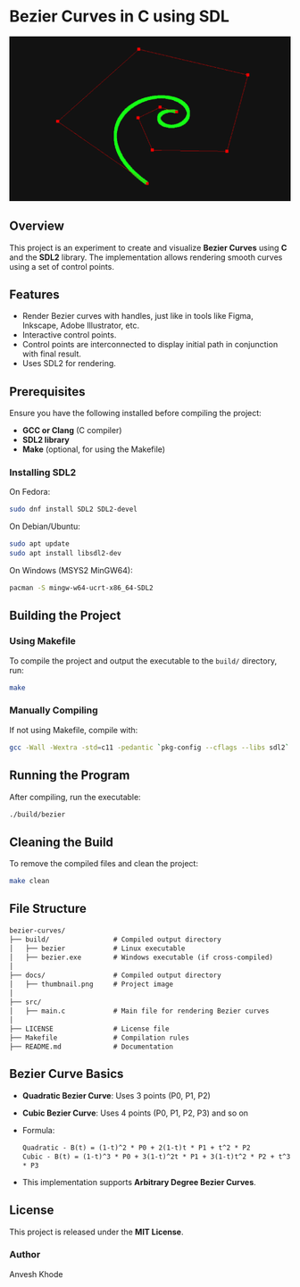 # Bezier Curves in C using SDL

![thumbnail](docs/thumbnail.png)

## Overview

This project is an experiment to create and visualize **Bezier Curves** using **C** and the **SDL2** library. The implementation allows rendering smooth curves using a set of control points.

## Features

- Render Bezier curves with handles, just like in tools like Figma, Inkscape, Adobe Illustrator, etc.
- Interactive control points.
- Control points are interconnected to display initial path in conjunction with final result.
- Uses SDL2 for rendering.

## Prerequisites

Ensure you have the following installed before compiling the project:

- **GCC or Clang** (C compiler)
- **SDL2 library**
- **Make** (optional, for using the Makefile)

### Installing SDL2

On Fedora:

```sh
sudo dnf install SDL2 SDL2-devel
```

On Debian/Ubuntu:

```sh
sudo apt update
sudo apt install libsdl2-dev
```

On Windows (MSYS2 MinGW64):

```sh
pacman -S mingw-w64-ucrt-x86_64-SDL2
```

## Building the Project

### Using Makefile

To compile the project and output the executable to the `build/` directory, run:

```sh
make
```

### Manually Compiling

If not using Makefile, compile with:

```sh
gcc -Wall -Wextra -std=c11 -pedantic `pkg-config --cflags --libs sdl2` -o build/bezier src/main.c -lm
```

## Running the Program

After compiling, run the executable:

```sh
./build/bezier
```

## Cleaning the Build

To remove the compiled files and clean the project:

```sh
make clean
```

## File Structure

```
bezier-curves/
├── build/                # Compiled output directory
│   ├── bezier            # Linux executable
│   ├── bezier.exe        # Windows executable (if cross-compiled)
│
├── docs/                 # Compiled output directory
│   ├── thumbnail.png     # Project image
│
├── src/
│   ├── main.c            # Main file for rendering Bezier curves
│
├── LICENSE               # License file
├── Makefile              # Compilation rules
├── README.md             # Documentation
```

## Bezier Curve Basics

- **Quadratic Bezier Curve**: Uses 3 points (P0, P1, P2)
- **Cubic Bezier Curve**: Uses 4 points (P0, P1, P2, P3) and so on

- Formula:

  ```
  Quadratic - B(t) = (1-t)^2 * P0 + 2(1-t)t * P1 + t^2 * P2
  Cubic - B(t) = (1-t)^3 * P0 + 3(1-t)^2t * P1 + 3(1-t)t^2 * P2 + t^3 * P3
  ```

- This implementation supports **Arbitrary Degree Bezier Curves**.

## License

This project is released under the **MIT License**.

### Author

Anvesh Khode
